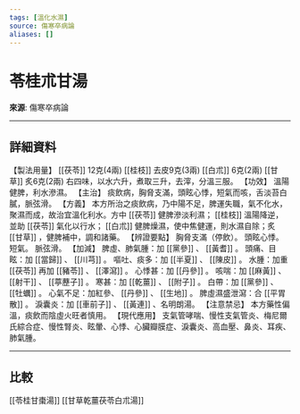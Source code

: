 ```yaml
---
tags: [溫化水濕]
source: 傷寒卒病論
aliases: []
---
```


# 苓桂朮甘湯

**來源**: 傷寒卒病論  

---

## 詳細資料
【製法用量】 [[茯苓]] 12克(4兩) [[桂枝]] 去皮9克(3兩) [[白朮]] 6克(2兩) [[甘草]] 炙6克(2兩)
右四味，以水六升，煮取三升，去滓，分溫三服。
【功效】
溫陽健脾，利水滲濕。
【主治】
痰飲病，胸脅支滿，頭眩心悸，短氣而咳，舌淡苔白膩，脈弦滑。
【方義】
本方所治之痰飲病，乃中陽不足，脾運失職，氣不化水，聚濕而成，故治宜溫化利水。方中 [[茯苓]] 健脾滲淡利濕； [[桂枝]] 溫陽降逆，並助 [[茯苓]] 氣化以行水； [[白朮]] 健脾燥濕，使中焦健運，則水濕自除；炙 [[甘草]] ，健脾補中，調和諸藥。
【辨證要點】
胸脅支滿（停飲）。
頭眩心悸。
短氣。
脈弦滑。
【加減】
脾虛、肺氣腫：加 [[黨參]] 、 [[黃耆]] 。
頭痛、目眩：加 [[當歸]] 、 [[川芎]] 。
嘔吐、痰多：加 [[半夏]] 、 [[陳皮]] 。
水腫：加重 [[茯苓]] 再加 [[豬苓]] 、 [[澤瀉]] 。
心悸甚：加 [[丹參]] 。
咳喘：加 [[麻黃]] 、 [[射干]] 、 [[葶藶子]] 。
寒甚：加 [[乾薑]] 、 [[附子]] 。
白帶：加 [[黨參]] 、 [[牡蠣]] 。
心氣不足：加紅參、 [[丹參]] 、 [[生地]] 。
脾虛濕盛泄瀉：合 [[平胃散]] 。
淚囊炎：加 [[車前子]] 、 [[黃連]] 、名明朗湯。
【注意禁忌】
本方藥性偏溫，痰飲而陰虛火旺者慎用。
【現代應用】
支氣管哮喘、慢性支氣管炎、梅尼爾氏綜合症、慢性腎炎、眩暈、心悸、心臟瓣膜症、淚囊炎、高血壓、鼻炎、耳疾、肺氣腫。

---

## 比較
[[苓桂甘棗湯]]
[[甘草乾薑茯苓白朮湯]]
